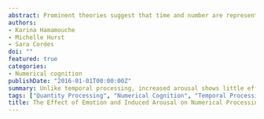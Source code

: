 ```yaml
---
abstract: Prominent theories suggest that time and number are represented by a common magnitude system. However, distinct patterns of temporal and numerical processing occur in the presence of emotional stimuli, calling into question theories of a common magnitude system, while also unveiling questions regarding the mechanisms underlying these temporal and numerical biases. We tested whether numerical processing, like temporal processing, may be impacted by increased arousal levels, yet have a higher threshold level in order to impact estimates. If so, then induced arousal may reverse the typical pattern of numerical underestimation in the presence of emotions. Adults (N= 85) participated in either a stress-induction or a control version of the task. Then, participants completed a numerical bisection task in the presence and absence of emotional content. Increasing arousal had no impact on numerical processing, except in the presence of happy faces, providing further evidence for distinct processing mechanisms.
authors:
- Karina Hamamouche
- Michelle Hurst
- Sara Cordes
doi: ""
featured: true
categories:
- Numerical cognition
publishDate: "2016-01-01T00:00:00Z"
summary: Unlike temporal processing, increased arousal shows little effects on numerical processing.
tags: ["Quantity Processing", "Numerical Cognition", "Temporal Processing", "Emotion"]
title: The Effect of Emotion and Induced Arousal on Numerical Processing
---
```

